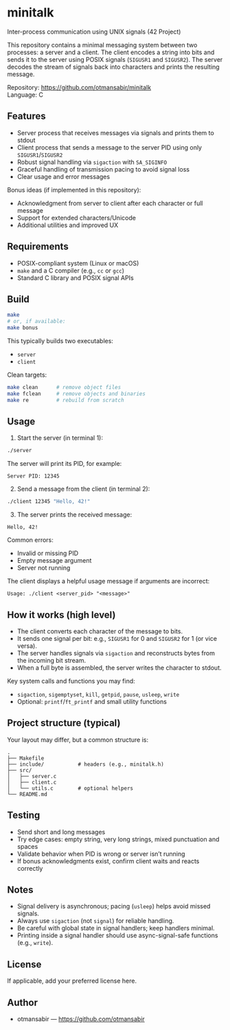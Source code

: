 # minitalk

Inter-process communication using UNIX signals (42 Project)

This repository contains a minimal messaging system between two processes: a server and a client. The client encodes a string into bits and sends it to the server using POSIX signals (`SIGUSR1` and `SIGUSR2`). The server decodes the stream of signals back into characters and prints the resulting message.

Repository: https://github.com/otmansabir/minitalk  
Language: C

## Features

- Server process that receives messages via signals and prints them to stdout
- Client process that sends a message to the server PID using only `SIGUSR1`/`SIGUSR2`
- Robust signal handling via `sigaction` with `SA_SIGINFO`
- Graceful handling of transmission pacing to avoid signal loss
- Clear usage and error messages

Bonus ideas (if implemented in this repository):
- Acknowledgment from server to client after each character or full message
- Support for extended characters/Unicode
- Additional utilities and improved UX

## Requirements

- POSIX-compliant system (Linux or macOS)
- `make` and a C compiler (e.g., `cc` or `gcc`)
- Standard C library and POSIX signal APIs

## Build

```sh
make
# or, if available:
make bonus
```

This typically builds two executables:
- `server`
- `client`

Clean targets:
```sh
make clean      # remove object files
make fclean     # remove objects and binaries
make re         # rebuild from scratch
```

## Usage

1) Start the server (in terminal 1):
```sh
./server
```
The server will print its PID, for example:
```
Server PID: 12345
```

2) Send a message from the client (in terminal 2):
```sh
./client 12345 "Hello, 42!"
```

3) The server prints the received message:
```
Hello, 42!
```

Common errors:
- Invalid or missing PID
- Empty message argument
- Server not running

The client displays a helpful usage message if arguments are incorrect:
```
Usage: ./client <server_pid> "<message>"
```

## How it works (high level)

- The client converts each character of the message to bits.
- It sends one signal per bit: e.g., `SIGUSR1` for 0 and `SIGUSR2` for 1 (or vice versa).
- The server handles signals via `sigaction` and reconstructs bytes from the incoming bit stream.
- When a full byte is assembled, the server writes the character to stdout.

Key system calls and functions you may find:
- `sigaction`, `sigemptyset`, `kill`, `getpid`, `pause`, `usleep`, `write`
- Optional: `printf`/`ft_printf` and small utility functions

## Project structure (typical)

Your layout may differ, but a common structure is:
```
.
├── Makefile
├── include/           # headers (e.g., minitalk.h)
├── src/
│   ├── server.c
│   ├── client.c
│   └── utils.c        # optional helpers
└── README.md
```

## Testing

- Send short and long messages
- Try edge cases: empty string, very long strings, mixed punctuation and spaces
- Validate behavior when PID is wrong or server isn’t running
- If bonus acknowledgments exist, confirm client waits and reacts correctly

## Notes

- Signal delivery is asynchronous; pacing (`usleep`) helps avoid missed signals.
- Always use `sigaction` (not `signal`) for reliable handling.
- Be careful with global state in signal handlers; keep handlers minimal.
- Printing inside a signal handler should use async-signal-safe functions (e.g., `write`).

## License

If applicable, add your preferred license here.

## Author

- otmansabir — https://github.com/otmansabir
